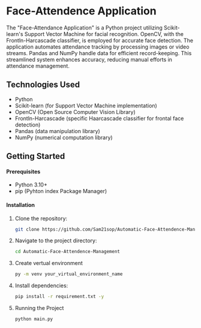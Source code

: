 # Face-Attendence Application

The "Face-Attendance Application" is a Python project utilizing Scikit-learn's Support Vector Machine for facial recognition. OpenCV, with the Frontln-Harcascade classifier, is employed for accurate face detection. The application automates attendance tracking by processing images or video streams. Pandas and NumPy handle data for efficient record-keeping. This streamlined system enhances accuracy, reducing manual efforts in attendance management.

## Technologies Used
- Python
- Scikit-learn (for Support Vector Machine implementation)
- OpenCV (Open Source Computer Vision Library)
- Frontln-Harcascade (specific Haarcascade classifier for frontal face detection)
- Pandas (data manipulation library)
- NumPy (numerical computation library)


## Getting Started

#### Prerequisites
- Python 3.10+
- pip (Pyhton index Package Manager)


#### Installation
1. Clone the repository:
    ```bash
    git clone https://github.com/Sam21sop/Automatic-Face-Attendence-Management.git

2. Navigate to the project directory:
    ```bash
    cd Automatic-Face-Attendence-Management

3. Create vertual environment
    ```bash
    py -m venv your_virtual_environment_name

4. Install dependencies:
    ```bash
    pip install -r requirement.txt -y

5. Running the Project
    ```bash
    python main.py

